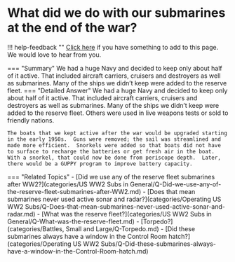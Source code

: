 # What did we do with our submarines at the end of the war?

!!! help-feedback ""
    [Click here](https://replace.md) if you have something to add to this page. We would love to hear from you.

=== "Summary"
    We had a huge Navy and decided to keep only about half of it active. That included aircraft carriers, cruisers and destroyers as well as submarines. Many of the ships we didn’t keep were added to the reserve fleet.
=== "Detailed Answer"
    We had a huge Navy and decided to keep only about half of it active.  That included aircraft carriers, cruisers and destroyers as well as submarines.  Many of the ships we didn’t keep were added to the reserve fleet.  Others were used in live weapons tests or sold to friendly nations.

    The boats that we kept active after the war would be upgraded starting in the early 1950s.  Guns were removed; the sail was streamlined and made more efficient.  Snorkels were added so that boats did not have to surface to recharge the batteries or get fresh air in the boat.  With a snorkel, that could now be done from periscope depth.  Later, there would be a GUPPY program to improve battery capacity.
=== "Related Topics"
    - [Did we use any of the reserve fleet submarines after WW2?](categories/US WW2 Subs in General/Q-Did-we-use-any-of-the-reserve-fleet-submarines-after-WW2.md)
    - [Does that mean submarines never used active sonar and radar?](categories/Operating US WW2 Subs/Q-Does-that-mean-submarines-never-used-active-sonar-and-radar.md)
    - [What was the reserve fleet?](categories/US WW2 Subs in General/Q-What-was-the-reserve-fleet.md)
    - [Torpedo?](categories/Battles, Small and Large/Q-Torpedo.md)
    - [Did these submarines always have a window in the Control Room hatch?](categories/Operating US WW2 Subs/Q-Did-these-submarines-always-have-a-window-in-the-Control-Room-hatch.md)
